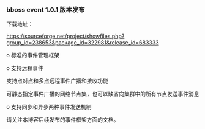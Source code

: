 ### bboss event 1.0.1 版本发布

下载地址：

https://sourceforge.net/project/showfiles.php?group_id=238653&package_id=322981&release_id=683333 

o 标准的事件管理框架

o 支持远程事件

  支持点对点和多点远程事件广播和接收功能

  可静态指定事件广播的网络节点集，也可以缺省向集群中的所有节点发送事件消息

o 支持同步和异步两种事件发送机制 

请关注本博客后续发布的事件框架方面的文档。